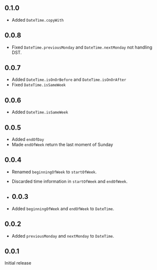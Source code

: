 ## 0.1.0

- Added `DateTime.copyWith`
  
## 0.0.8

- Fixed `DateTime.previousMonday` and `DateTime.nextMonday` not handling DST.
  
## 0.0.7

- Added `DateTime.isOnOrBefore` and `DateTime.isOnOrAfter`
- Fixed `DateTime.isSameWeek`

## 0.0.6

- Added `DateTime.isSameWeek`
  
## 0.0.5

- Added `endOfDay`
- Made `endOfWeek` return the last moment of Sunday

## 0.0.4

- Renamed `beginningOfWeek` to `startOfWeek`.
- Discarded time information in `startOfWeek` and `endOfWeek`.
  
- ## 0.0.3

- Added `beginningOfWeek` and `endOfWeek` to `DateTime`.
## 0.0.2

- Added `previousMonday` and `nextMonday` to `DateTime`.

## 0.0.1

Initial release